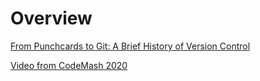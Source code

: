 # Overview
[From Punchcards to Git: A Brief History of Version Control](https://www.codemash.org/session-details/?id=144637)

[Video from CodeMash 2020](https://www.pluralsight.com/courses/codemash-session-96)